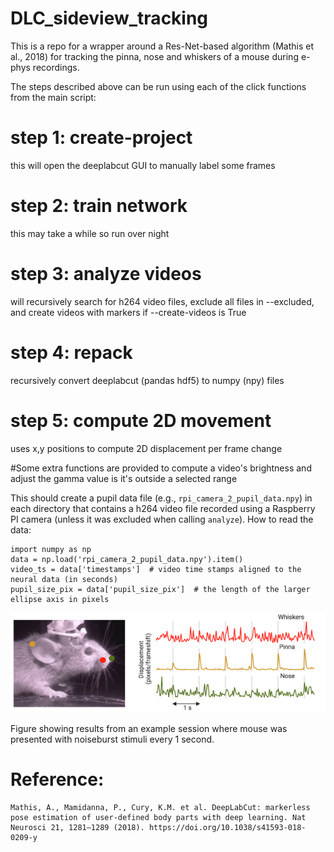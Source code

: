# DLC_sideview_tracking
This is a repo for a wrapper around a Res-Net-based algorithm (Mathis et al., 2018) for tracking the pinna, nose and whiskers of a mouse during e-phys recordings.


The steps described above can be run using each of the click functions from the main script:

# step 1: create-project 
this will open the deeplabcut GUI to manually label some frames

# step 2: train network 
this may take a while so run over night

# step 3: analyze videos 
will recursively search for h264 video files, exclude all files in --excluded, and create videos with markers if --create-videos is True

# step 4: repack
recursively convert deeplabcut (pandas hdf5) to numpy (npy) files

# step 5: compute 2D movement
uses x,y positions to compute 2D displacement per frame change

#Some extra functions are provided to compute a video's brightness and adjust the gamma value is it's outside a selected range


This should create a pupil data file (e.g., `rpi_camera_2_pupil_data.npy`) in each directory that contains a h264 video file recorded using a Raspberry PI camera (unless it was excluded when calling `analyze`). How to read the data:  
```
import numpy as np
data = np.load('rpi_camera_2_pupil_data.npy').item()
video_ts = data['timestamps']  # video time stamps aligned to the neural data (in seconds)
pupil_size_pix = data['pupil_size_pix']  # the length of the larger ellipse axis in pixels
```

![img.png](img.png)

Figure showing results from an example session where mouse was presented 
with noiseburst stimuli every 1 second. 

# Reference:
```
Mathis, A., Mamidanna, P., Cury, K.M. et al. DeepLabCut: markerless pose estimation of user-defined body parts with deep learning. Nat Neurosci 21, 1281–1289 (2018). https://doi.org/10.1038/s41593-018-0209-y
```

